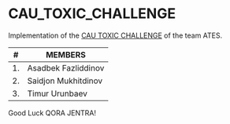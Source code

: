 # CAU_TOXIC_CHALLENGE
Implementation of the [CAU TOXIC CHALLENGE](https://www.kaggle.com/competitions/cau-toxic-challenge-2024/) of the team ATES.

| # | MEMBERS |
| --- | --- |
| 1. | Asadbek Fazliddinov |
| 2. | Saidjon Mukhitdinov |
| 3. | Timur Urunbaev |

Good Luck QORA JENTRA!
